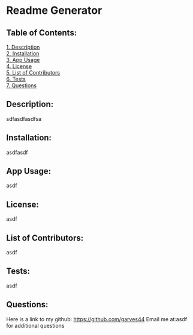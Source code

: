# Readme Generator  
## Table of Contents:  
[1. Description](#Description)  
[2. Installation](#Installation)  
[3. App Usage](#App-Usage)  
[4. License](#License)  
[5. List of Contributors](#List-of-Contributors)  
[6. Tests](#Tests)  
[7. Questions](#Questions)  
## Description:
sdfasdfasdfsa
## Installation:
asdfasdf
## App Usage:
asdf
## License:
asdf
## List of Contributors:
asdf
## Tests:
asdf
## Questions:
 Here is a link to my github: https://github.com/garves44
 Email me at:asdf
 for additional questions
